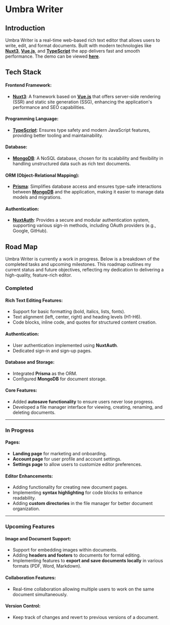 # Umbra Writer

## Introduction

Umbra Writer is a real-time web-based rich text editor that allows users to write, edit, and format documents. Built with modern technologies like **[Nuxt3](https://nuxt.com/)**, **[Vue.js](https://vuejs.org/)**, and **[TypeScript](https://www.typescriptlang.org/)** the app delivers fast and smooth performance. The demo can be viewed **[here](https://www.umbrawriter.com/)**.

## Tech Stack

#### Frontend Framework:

- **[Nuxt3](https://nuxt.com/)**: A framework based on **[Vue.js](https://vuejs.org/)** that offers server-side rendering (SSR) and static site generation (SSG), enhancing the application's performance and SEO capabilities.

#### Programming Language:

- **[TypeScript](https://www.typescriptlang.org/)**: Ensures type safety and modern JavaScript features, providing better tooling and maintainability.

#### Database:

- **[MongoDB](https://www.mongodb.com/)**: A NoSQL database, chosen for its scalability and flexibility in handling unstructured data such as rich text documents.

#### ORM (Object-Relational Mapping):

- **[Prisma](https://www.prisma.io/)**: Simplifies database access and ensures type-safe interactions between **[MongoDB](https://www.mongodb.com/)** and the application, making it easier to manage data models and migrations.

#### Authentication:

- **[NuxtAuth](https://auth.sidebase.io/)**: Provides a secure and modular authentication system, supporting various sign-in methods, including OAuth providers (e.g., Google, GitHub).

## Road Map

Umbra Writer is currently a work in progress. Below is a breakdown of the completed tasks and upcoming milestones. This roadmap outlines my current status and future objectives, reflecting my dedication to delivering a high-quality, feature-rich editor.

### **Completed**

#### Rich Text Editing Features:

- Support for basic formatting (bold, italics, lists, fonts).
- Text alignment (left, center, right) and heading levels (H1-H6).
- Code blocks, inline code, and quotes for structured content creation.

#### Authentication:

- User authentication implemented using **NuxtAuth**.
- Dedicated sign-in and sign-up pages.

#### Database and Storage:

- Integrated **Prisma** as the ORM.
- Configured **MongoDB** for document storage.

#### Core Features:

- Added **autosave functionality** to ensure users never lose progress.
- Developed a file manager interface for viewing, creating, renaming, and deleting documents.

---

### **In Progress**

#### Pages:

- **Landing page** for marketing and onboarding.
- **Account page** for user profile and account settings.
- **Settings page** to allow users to customize editor preferences.

#### Editor Enhancements:

- Adding functionality for creating new document pages.
- Implementing **syntax highlighting** for code blocks to enhance readability.
- Adding **custom directories** in the file manager for better document organization.

---

### **Upcoming Features**

#### Image and Document Support:

- Support for embedding images within documents.
- Adding **headers and footers** to documents for formal editing.
- Implementing features to **export and save documents locally** in various formats (PDF, Word, Markdown).

#### Collaboration Features:

- Real-time collaboration allowing multiple users to work on the same document simultaneously.

#### Version Control:

- Keep track of changes and revert to previous versions of a document.
